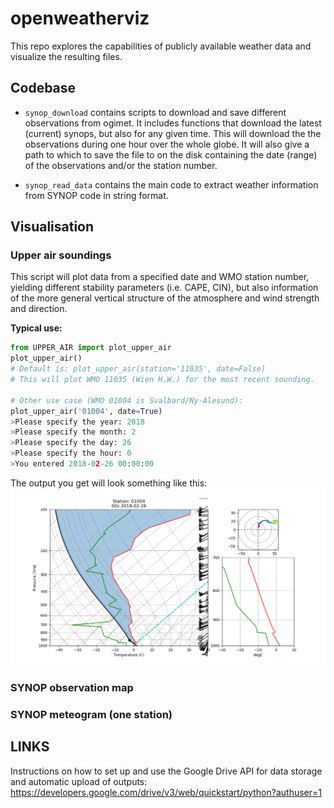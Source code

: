 # openweatherviz

This repo explores the capabilities of publicly available weather data and
visualize the resulting files.

## Codebase


- `synop_download` contains scripts to download and save different observations
from ogimet. It includes functions that download the latest (current) synops, but also
for any given time. This will download the the observations during one hour over the whole globe. It will also give a path to which to save the file to on the disk containing the date (range) of the observations and/or the station number.

- `synop_read_data` contains the main code to extract weather information from SYNOP code in string format.

## Visualisation

### Upper air soundings

This script will plot data from a specified date and WMO station number, yielding different stability parameters (i.e. CAPE, CIN), but also information of the more general vertical structure of the atmosphere and wind strength and direction.

**Typical use:**
```python
from UPPER_AIR import plot_upper_air
plot_upper_air()
# Default is: plot_upper_air(station='11035', date=False)
# This will plot WMO 11035 (Wien H.W.) for the most recent sounding.

# Other use case (WMO 01004 is Svalbard/Ny-Alesund):
plot_upper_air('01004', date=True)
>Please specify the year: 2018
>Please specify the month: 2
>Please specify the day: 26
>Please specify the hour: 0
>You entered 2018-02-26 00:00:00
```
The output you get will look something like this:
![Sounding 26 March 2018 - Ny Alesund](https://github.com/shofer16450/openweatherviz/blob/master/Documentation/Sounding_01004_2018022600z.png)

### SYNOP observation map

### SYNOP meteogram (one station)


## LINKS

Instructions on how to set up and use the Google Drive API for data storage and
automatic upload of outputs: https://developers.google.com/drive/v3/web/quickstart/python?authuser=1
